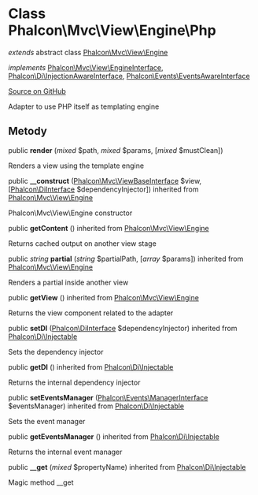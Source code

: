 # Class **Phalcon\\Mvc\\View\\Engine\\Php**

*extends* abstract class [Phalcon\Mvc\View\Engine](/en/3.1.2/api/Phalcon_Mvc_View_Engine)

*implements* [Phalcon\Mvc\View\EngineInterface](/en/3.1.2/api/Phalcon_Mvc_View_EngineInterface), [Phalcon\Di\InjectionAwareInterface](/en/3.1.2/api/Phalcon_Di_InjectionAwareInterface), [Phalcon\Events\EventsAwareInterface](/en/3.1.2/api/Phalcon_Events_EventsAwareInterface)

<a href="https://github.com/phalcon/cphalcon/blob/master/phalcon/mvc/view/engine/php.zep" class="btn btn-default btn-sm">Source on GitHub</a>

Adapter to use PHP itself as templating engine

## Metody

public **render** (*mixed* $path, *mixed* $params, [*mixed* $mustClean])

Renders a view using the template engine

public **__construct** ([Phalcon\Mvc\ViewBaseInterface](/en/3.1.2/api/Phalcon_Mvc_ViewBaseInterface) $view, [[Phalcon\DiInterface](/en/3.1.2/api/Phalcon_DiInterface) $dependencyInjector]) inherited from [Phalcon\Mvc\View\Engine](/en/3.1.2/api/Phalcon_Mvc_View_Engine)

Phalcon\\Mvc\\View\\Engine constructor

public **getContent** () inherited from [Phalcon\Mvc\View\Engine](/en/3.1.2/api/Phalcon_Mvc_View_Engine)

Returns cached output on another view stage

public *string* **partial** (*string* $partialPath, [*array* $params]) inherited from [Phalcon\Mvc\View\Engine](/en/3.1.2/api/Phalcon_Mvc_View_Engine)

Renders a partial inside another view

public **getView** () inherited from [Phalcon\Mvc\View\Engine](/en/3.1.2/api/Phalcon_Mvc_View_Engine)

Returns the view component related to the adapter

public **setDI** ([Phalcon\DiInterface](/en/3.1.2/api/Phalcon_DiInterface) $dependencyInjector) inherited from [Phalcon\Di\Injectable](/en/3.1.2/api/Phalcon_Di_Injectable)

Sets the dependency injector

public **getDI** () inherited from [Phalcon\Di\Injectable](/en/3.1.2/api/Phalcon_Di_Injectable)

Returns the internal dependency injector

public **setEventsManager** ([Phalcon\Events\ManagerInterface](/en/3.1.2/api/Phalcon_Events_ManagerInterface) $eventsManager) inherited from [Phalcon\Di\Injectable](/en/3.1.2/api/Phalcon_Di_Injectable)

Sets the event manager

public **getEventsManager** () inherited from [Phalcon\Di\Injectable](/en/3.1.2/api/Phalcon_Di_Injectable)

Returns the internal event manager

public **__get** (*mixed* $propertyName) inherited from [Phalcon\Di\Injectable](/en/3.1.2/api/Phalcon_Di_Injectable)

Magic method __get